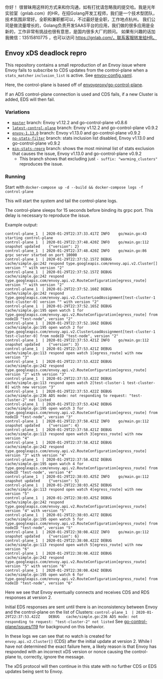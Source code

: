 你好！
很冒昧用这样的方式来和你沟通，如有打扰请忽略我的提交哈。我是光年实验室（gnlab.com）的HR，在招Golang开发工程师，我们是一个技术型团队，技术氛围非常好。全职和兼职都可以，不过最好是全职，工作地点杭州。
我们公司是做流量增长的，Golang负责开发SAAS平台的应用，我们做的很多应用是全新的，工作非常有挑战也很有意思，是国内很多大厂的顾问。
如果有兴趣的话加我微信：13515810775  ，也可以访问 https://gnlab.com/，联系客服转发给HR。
## Envoy xDS deadlock repro

This repository contains a small reproduction of an Envoy issue where Envoy fails to subscribe to CDS updates from the control-plane when a `stats_matcher` `inclusion_list` is active.
See [envoy-config.yaml](https://github.com/dfjones/envoy-stats-filter-repro/blob/master/envoy-config.yaml#L14).

Here, the control-plane is based off of [envoyproxy/go-control-plane](https://github.com/envoyproxy/go-control-plane).

If an ADS control-plane connection is used and CDS fails, if a new Cluster is added, EDS will then fail.


### Variations

* [`master`](https://github.com/dfjones/envoy-stats-filter-repro/tree/master) branch: Envoy v1.12.2 and go-control-plane v0.8.6
* [`latest-control-plane`](https://github.com/dfjones/envoy-stats-filter-repro/tree/latest-control-plane) branch: Envoy v1.12.2 and go-control-plane v0.9.2
* [`envoy-1.13.0`](https://github.com/dfjones/envoy-stats-filter-repro/tree/envoy-1.13.0) branch: Envoy v1.13.0 and go-control-plane v0.9.2
* [`no-stats-filter`](https://github.com/dfjones/envoy-stats-filter-repro/tree/no-stats-filter) branch: stats inclusion list disabled, Envoy v1.13.0 and go-control-plane v0.9.2
* [`min-stats-repro`](https://github.com/dfjones/envoy-stats-filter-repro/tree/min-stats-repro) branch: shows the most minimal list of stats exclusion that causes the issue, Envoy v1.13.0 and go-control-plane v0.9.2
  * This branch shows that excluding just `- suffix: "warming_clusters"` reproduces the issue. 

### Running
Start with `docker-compose up -d --build && docker-compose logs -f control-plane`

This will start the system and tail the control-plane logs.

The control-plane sleeps for 15 seconds before binding its grpc port. 
This delay is necessary to reproduce the issue.

Example output:

```
control-plane_1  | 2020-01-29T22:37:33.417Z	INFO	go/main.go:43	starting control-plane
control-plane_1  | 2020-01-29T22:37:48.420Z	INFO	go/main.go:112	snapshot updated	{"version": 2}
control-plane_1  | 2020-01-29T22:37:48.420Z	INFO	go/main.go:86	grpc server started on port 10000
control-plane_1  | 2020-01-29T22:37:52.157Z	DEBUG	cache/simple.go:242	respond type.googleapis.com/envoy.api.v2.Cluster[] version "" with version "2"
control-plane_1  | 2020-01-29T22:37:52.157Z	DEBUG	cache/simple.go:242	respond type.googleapis.com/envoy.api.v2.RouteConfiguration[egress_route] version "" with version "2"
control-plane_1  | 2020-01-29T22:37:52.160Z	DEBUG	cache/simple.go:242	respond type.googleapis.com/envoy.api.v2.ClusterLoadAssignment[test-cluster-1 test-cluster-0] version "" with version "2"
control-plane_1  | 2020-01-29T22:37:52.165Z	DEBUG	cache/simple.go:195	open watch 1 for type.googleapis.com/envoy.api.v2.RouteConfiguration[egress_route] from nodeID "test-node", version "2"
control-plane_1  | 2020-01-29T22:37:52.166Z	DEBUG	cache/simple.go:195	open watch 2 for type.googleapis.com/envoy.api.v2.ClusterLoadAssignment[test-cluster-1 test-cluster-0] from nodeID "test-node", version "2"
control-plane_1  | 2020-01-29T22:37:53.421Z	INFO	go/main.go:112	snapshot updated	{"version": 3}
control-plane_1  | 2020-01-29T22:37:53.421Z	DEBUG	cache/simple.go:113	respond open watch 1[egress_route] with new version "3"
control-plane_1  | 2020-01-29T22:37:53.422Z	DEBUG	cache/simple.go:242	respond type.googleapis.com/envoy.api.v2.RouteConfiguration[egress_route] version "2" with version "3"
control-plane_1  | 2020-01-29T22:37:53.422Z	DEBUG	cache/simple.go:113	respond open watch 2[test-cluster-1 test-cluster-0] with new version "3"
control-plane_1  | 2020-01-29T22:37:53.422Z	DEBUG	cache/simple.go:236	ADS mode: not responding to request: "test-cluster-2" not listed
control-plane_1  | 2020-01-29T22:37:53.424Z	DEBUG	cache/simple.go:195	open watch 3 for type.googleapis.com/envoy.api.v2.RouteConfiguration[egress_route] from nodeID "test-node", version "3"
control-plane_1  | 2020-01-29T22:37:58.421Z	INFO	go/main.go:112	snapshot updated	{"version": 4}
control-plane_1  | 2020-01-29T22:37:58.421Z	DEBUG	cache/simple.go:113	respond open watch 3[egress_route] with new version "4"
control-plane_1  | 2020-01-29T22:37:58.421Z	DEBUG	cache/simple.go:242	respond type.googleapis.com/envoy.api.v2.RouteConfiguration[egress_route] version "3" with version "4"
control-plane_1  | 2020-01-29T22:37:58.423Z	DEBUG	cache/simple.go:195	open watch 4 for type.googleapis.com/envoy.api.v2.RouteConfiguration[egress_route] from nodeID "test-node", version "4"
control-plane_1  | 2020-01-29T22:38:03.425Z	INFO	go/main.go:112	snapshot updated	{"version": 5}
control-plane_1  | 2020-01-29T22:38:03.425Z	DEBUG	cache/simple.go:113	respond open watch 4[egress_route] with new version "5"
control-plane_1  | 2020-01-29T22:38:03.425Z	DEBUG	cache/simple.go:242	respond type.googleapis.com/envoy.api.v2.RouteConfiguration[egress_route] version "4" with version "5"
control-plane_1  | 2020-01-29T22:38:03.427Z	DEBUG	cache/simple.go:195	open watch 5 for type.googleapis.com/envoy.api.v2.RouteConfiguration[egress_route] from nodeID "test-node", version "5"
control-plane_1  | 2020-01-29T22:38:08.422Z	INFO	go/main.go:112	snapshot updated	{"version": 6}
control-plane_1  | 2020-01-29T22:38:08.422Z	DEBUG	cache/simple.go:113	respond open watch 5[egress_route] with new version "6"
control-plane_1  | 2020-01-29T22:38:08.422Z	DEBUG	cache/simple.go:242	respond type.googleapis.com/envoy.api.v2.RouteConfiguration[egress_route] version "5" with version "6"
control-plane_1  | 2020-01-29T22:38:08.424Z	DEBUG	cache/simple.go:195	open watch 6 for type.googleapis.com/envoy.api.v2.RouteConfiguration[egress_route] from nodeID "test-node", version "6"
```

Here we see that Envoy eventually connects and receives CDS and RDS responses at version 2.

Initial EDS responses are sent until there is an inconsistency between Envoy and the control-plane on the list of Clusters:
`control-plane_1  | 2020-01-29T22:37:53.422Z	DEBUG	cache/simple.go:236	ADS mode: not responding to request: "test-cluster-2" not listed`
See [go-control-plane/issues/119](https://github.com/envoyproxy/go-control-plane/issues/119) for background on this behavior.

In these logs we can see that no watch is created for `envoy.api.v2.Cluster[]` (CDS) after the initial update at version 2. 
While I have not determined the exact failure here, a likely reason is that Envoy has responded with an incorrect xDS version or nonce causing the control-plane to, correctly, ignore the message.

The xDS protocol will then continue in this state with no further CDS or EDS updates being sent to Envoy.




